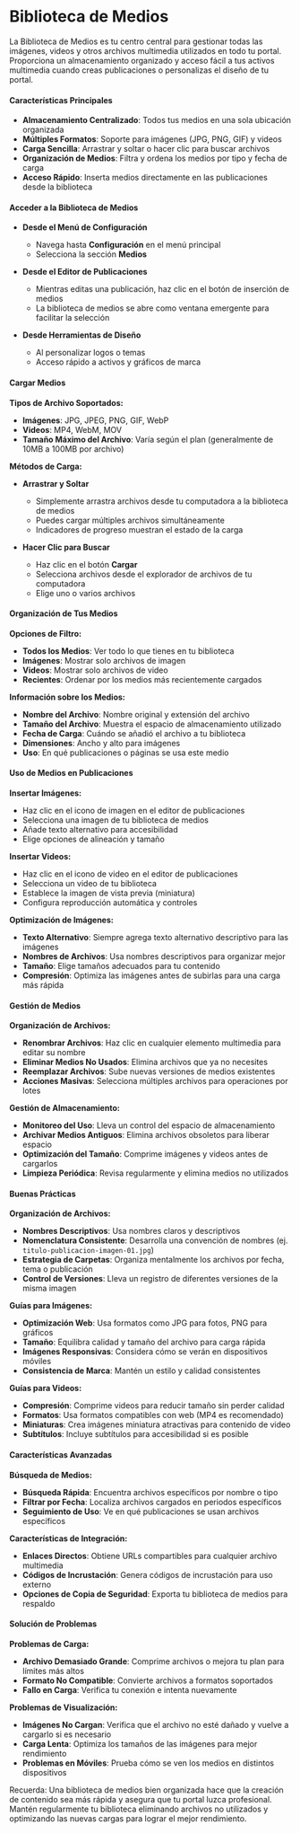 # Biblioteca de Medios

La Biblioteca de Medios es tu centro central para gestionar todas las imágenes, videos y otros archivos multimedia utilizados en todo tu portal. Proporciona un almacenamiento organizado y acceso fácil a tus activos multimedia cuando creas publicaciones o personalizas el diseño de tu portal.

#### Características Principales

- **Almacenamiento Centralizado**: Todos tus medios en una sola ubicación organizada
- **Múltiples Formatos**: Soporte para imágenes (JPG, PNG, GIF) y videos
- **Carga Sencilla**: Arrastrar y soltar o hacer clic para buscar archivos
- **Organización de Medios**: Filtra y ordena los medios por tipo y fecha de carga
- **Acceso Rápido**: Inserta medios directamente en las publicaciones desde la biblioteca

#### Acceder a la Biblioteca de Medios

- **Desde el Menú de Configuración**

  - Navega hasta **Configuración** en el menú principal
  - Selecciona la sección **Medios**

- **Desde el Editor de Publicaciones**

  - Mientras editas una publicación, haz clic en el botón de inserción de medios
  - La biblioteca de medios se abre como ventana emergente para facilitar la selección

- **Desde Herramientas de Diseño**
  - Al personalizar logos o temas
  - Acceso rápido a activos y gráficos de marca

#### Cargar Medios

**Tipos de Archivo Soportados:**

- **Imágenes**: JPG, JPEG, PNG, GIF, WebP
- **Videos**: MP4, WebM, MOV
- **Tamaño Máximo del Archivo**: Varía según el plan (generalmente de 10MB a 100MB por archivo)

**Métodos de Carga:**

- **Arrastrar y Soltar**

  - Simplemente arrastra archivos desde tu computadora a la biblioteca de medios
  - Puedes cargar múltiples archivos simultáneamente
  - Indicadores de progreso muestran el estado de la carga

- **Hacer Clic para Buscar**
  - Haz clic en el botón **Cargar**
  - Selecciona archivos desde el explorador de archivos de tu computadora
  - Elige uno o varios archivos

#### Organización de Tus Medios

**Opciones de Filtro:**

- **Todos los Medios**: Ver todo lo que tienes en tu biblioteca
- **Imágenes**: Mostrar solo archivos de imagen
- **Videos**: Mostrar solo archivos de video
- **Recientes**: Ordenar por los medios más recientemente cargados

**Información sobre los Medios:**

- **Nombre del Archivo**: Nombre original y extensión del archivo
- **Tamaño del Archivo**: Muestra el espacio de almacenamiento utilizado
- **Fecha de Carga**: Cuándo se añadió el archivo a tu biblioteca
- **Dimensiones**: Ancho y alto para imágenes
- **Uso**: En qué publicaciones o páginas se usa este medio

#### Uso de Medios en Publicaciones

**Insertar Imágenes:**

- Haz clic en el icono de imagen en el editor de publicaciones
- Selecciona una imagen de tu biblioteca de medios
- Añade texto alternativo para accesibilidad
- Elige opciones de alineación y tamaño

**Insertar Videos:**

- Haz clic en el icono de video en el editor de publicaciones
- Selecciona un video de tu biblioteca
- Establece la imagen de vista previa (miniatura)
- Configura reproducción automática y controles

**Optimización de Imágenes:**

- **Texto Alternativo**: Siempre agrega texto alternativo descriptivo para las imágenes
- **Nombres de Archivos**: Usa nombres descriptivos para organizar mejor
- **Tamaño**: Elige tamaños adecuados para tu contenido
- **Compresión**: Optimiza las imágenes antes de subirlas para una carga más rápida

#### Gestión de Medios

**Organización de Archivos:**

- **Renombrar Archivos**: Haz clic en cualquier elemento multimedia para editar su nombre
- **Eliminar Medios No Usados**: Elimina archivos que ya no necesites
- **Reemplazar Archivos**: Sube nuevas versiones de medios existentes
- **Acciones Masivas**: Selecciona múltiples archivos para operaciones por lotes

**Gestión de Almacenamiento:**

- **Monitoreo del Uso**: Lleva un control del espacio de almacenamiento
- **Archivar Medios Antiguos**: Elimina archivos obsoletos para liberar espacio
- **Optimización del Tamaño**: Comprime imágenes y videos antes de cargarlos
- **Limpieza Periódica**: Revisa regularmente y elimina medios no utilizados

#### Buenas Prácticas

**Organización de Archivos:**

- **Nombres Descriptivos**: Usa nombres claros y descriptivos
- **Nomenclatura Consistente**: Desarrolla una convención de nombres (ej. `titulo-publicacion-imagen-01.jpg`)
- **Estrategia de Carpetas**: Organiza mentalmente los archivos por fecha, tema o publicación
- **Control de Versiones**: Lleva un registro de diferentes versiones de la misma imagen

**Guías para Imágenes:**

- **Optimización Web**: Usa formatos como JPG para fotos, PNG para gráficos
- **Tamaño**: Equilibra calidad y tamaño del archivo para carga rápida
- **Imágenes Responsivas**: Considera cómo se verán en dispositivos móviles
- **Consistencia de Marca**: Mantén un estilo y calidad consistentes

**Guías para Videos:**

- **Compresión**: Comprime videos para reducir tamaño sin perder calidad
- **Formatos**: Usa formatos compatibles con web (MP4 es recomendado)
- **Miniaturas**: Crea imágenes miniatura atractivas para contenido de video
- **Subtítulos**: Incluye subtítulos para accesibilidad si es posible

#### Características Avanzadas

**Búsqueda de Medios:**

- **Búsqueda Rápida**: Encuentra archivos específicos por nombre o tipo
- **Filtrar por Fecha**: Localiza archivos cargados en periodos específicos
- **Seguimiento de Uso**: Ve en qué publicaciones se usan archivos específicos

**Características de Integración:**

- **Enlaces Directos**: Obtiene URLs compartibles para cualquier archivo multimedia
- **Códigos de Incrustación**: Genera códigos de incrustación para uso externo
- **Opciones de Copia de Seguridad**: Exporta tu biblioteca de medios para respaldo

#### Solución de Problemas

**Problemas de Carga:**

- **Archivo Demasiado Grande**: Comprime archivos o mejora tu plan para límites más altos
- **Formato No Compatible**: Convierte archivos a formatos soportados
- **Fallo en Carga**: Verifica tu conexión e intenta nuevamente

**Problemas de Visualización:**

- **Imágenes No Cargan**: Verifica que el archivo no esté dañado y vuelve a cargarlo si es necesario
- **Carga Lenta**: Optimiza los tamaños de las imágenes para mejor rendimiento
- **Problemas en Móviles**: Prueba cómo se ven los medios en distintos dispositivos

Recuerda: Una biblioteca de medios bien organizada hace que la creación de contenido sea más rápida y asegura que tu portal luzca profesional. Mantén regularmente tu biblioteca eliminando archivos no utilizados y optimizando las nuevas cargas para lograr el mejor rendimiento.